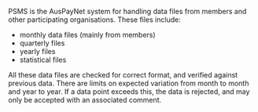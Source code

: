 PSMS is the AusPayNet system for handling data files from members and other participating organisations.
These files include:
* monthly data files (mainly from members)
* quarterly files
* yearly files
* statistical files

All these data files are checked for correct format, and verified against previous data. There are limits on expected variation from month to month and year to year. If a data point exceeds this, the data is rejected, and may only be accepted with an associated comment.